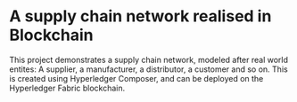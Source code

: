 # A supply chain network realised in Blockchain

This project demonstrates a supply chain network, modeled after real world entites: A supplier, a manufacturer, a distributor, a customer and so on. This is created using Hyperledger Composer, and can be deployed on the Hyperledger Fabric blockchain.
